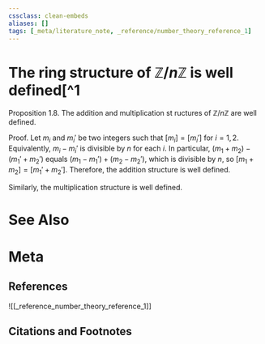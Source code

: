 ```yaml
---
cssclass: clean-embeds
aliases: []
tags: [_meta/literature_note, _reference/number_theory_reference_1]
---
```

# The ring structure of $\mathbb{Z}/n\mathbb{Z}$ is well defined[^1
Proposition 1.8. The addition and multiplication st ructures of $\mathbb{Z}/n\mathbb{Z}$ are well defined.

Proof. 
Let $m_i$ and $m_i'$ be two integers such that $[m_i] = [m_i']$ for $i = 1,2$. Equivalently, $m_i - m_i'$ is divisible by $n$ for each $i$. In particular, $(m_1 + m_2) - (m_1' + m_2')$ equals $(m_1-m_1') + (m_2 - m_2')$, which is divisible by $n$, so $[m_1+m_2] = [m_1' + m_2']$. Therefore, the addition structure is well defined.

Similarly, the multiplication structure is well defined.

# See Also

# Meta
## References
![[_reference_number_theory_reference_1]]

## Citations and Footnotes
[^1]: Kim, Proposition 1.8, Page 4